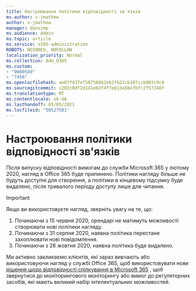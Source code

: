 ```yaml
---
title: Настроювання політики відповідності зв'язків
ms.author: v-jmathew
author: v-jmathew
manager: dansimp
ms.audience: Admin
ms.topic: article
ms.service: o365-administration
ROBOTS: NOINDEX, NOFOLLOW
localization_priority: Normal
ms.collection: Adm_O365
ms.custom:
- "9000549"
- "7456"
ms.openlocfilehash: ae07f437ef50756862eb2f622cb107ccb003c9c9
ms.sourcegitcommit: c202c0df2d141e63f4f7eb13a56efbfc2f57348f
ms.translationtype: MT
ms.contentlocale: uk-UA
ms.lasthandoff: 03/05/2021
ms.locfileid: "50527581"
---
```

# <a name="configure-communication-compliance-policies"></a>Настроювання політики відповідності зв'язків

Після випуску відповідності вимогам до служби Microsoft 365 у лютому 2020, нагляд в Office 365 буде припинено. Політики нагляду більше не будуть доступні для створення, а політики в кінцевому підсумку буде видалено, після тривалого періоду доступу лише для читання.

> [!IMPORTANT]
> Якщо ви використовуєте нагляд, зверніть увагу на те, що:
>
> 1. Починаючи з 15 червня 2020, орендарі не матимуть можливості створювати нові політики нагляду.
> 2. Починаючи з 31 серпня 2020, наявна політика перестане захоплювати нові повідомлення.
> 3. Починаючи з 26 жовтня 2020, наявна політика буде видалено.

Ми активно закликаємо клієнтів, які зараз вивчають або використовуючи нагляд у службі Office 365, щоб використовувати нове [рішення щодо відповідності спілкування в Microsoft 365](https://go.microsoft.com/fwlink/?linkid=2128593) , щоб звернутися до моніторингового моніторингу або вимог до регуляторних засобів, які мають великий набір інтелектуальних можливостей.
